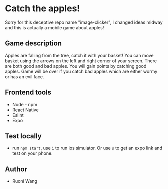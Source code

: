 # Catch the apples!

Sorry for this deceptive repo name "image-clicker", I changed ideas midway and this is actually a mobile game about apples!

## Game description
Apples are falling from the tree, catch it with your basket! You can move basket using the arrows on the left and right corner of your screen. There are both good and bad apples. You will gain points by catching good apples. Game will be over if you catch bad apples which are either wormy or has an evil face.

## Frontend tools
- Node - npm
- React Native
- Eslint
- Expo

## Test locally
- run `npm start`, use `i` to run ios simulator. Or use `s` to get an expo link and test on your phone.

## Author
- Ruoni Wang

